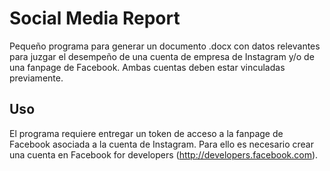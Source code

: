 # Social Media Report

Pequeño programa para generar un documento .docx con datos relevantes para juzgar el desempeño de una cuenta de empresa de Instagram y/o de una fanpage de Facebook. Ambas cuentas deben estar vinculadas previamente.

## Uso

El programa requiere entregar un token de acceso a la fanpage de Facebook asociada a la cuenta de Instagram. Para ello es necesario crear una cuenta en Facebook for developers (http://developers.facebook.com).

 